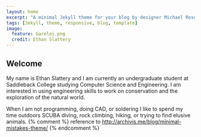 ```yaml
---
layout: home
excerpt: "A minimal Jekyll theme for your blog by designer Michael Rose."
tags: [Jekyll, theme, responsive, blog, template]
image:
  feature: Gareloi.png
  credit: Ethan Slattery
---
```


## Welcome
My name is Ethan Slattery and I am currently an undergraduate student at Saddleback College studying Computer Science and Engineering. I am interested in using engineering skills to work on conservation and the exploration of the natural world.

When I am not programming, doing CAD, or soldering I like to spend my time outdoors SCUBA diving, rock climbing, hiking, or trying to find elusive animals.
{% comment %} 
    reference to http://archivis.me/blog/minimal-mistakes-theme/
{% endcomment %}
